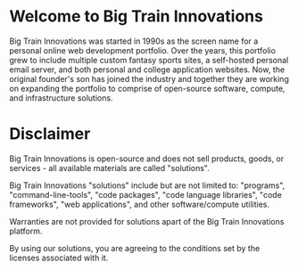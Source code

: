 # Welcome to Big Train Innovations

Big Train Innovations was started in 1990s as the screen name for a personal online web development portfolio. Over the years, this portfolio grew to include multiple custom fantasy sports sites, a self-hosted personal email server, and both personal and college application websites. Now, the original founder's son has joined the industry and together they are working on expanding the portfolio to comprise of open-source software, compute, and infrastructure solutions.

# Disclaimer

Big Train Innovations is open-source and does not sell products, goods, or services - all available materials are called "solutions". 

Big Train Innovations "solutions" include but are not limited to: "programs", "command-line-tools", "code packages", "code language libraries", "code frameworks", "web applications", and other software/compute utilities. 

Warranties are not provided for solutions apart of the Big Train Innovations platform. 

By using our solutions, you are agreeing to the conditions set by the licenses associated with it.
